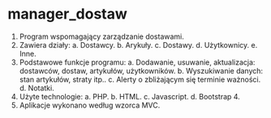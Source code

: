 # manager_dostaw
1. Program wspomagający zarządzanie dostawami.
2. Zawiera działy:
    a. Dostawcy.
    b. Arykuły.
    c. Dostawy.
    d. Użytkownicy.
    e. Inne.
3. Podstawowe funkcje programu:
    a. Dodawanie, usuwanie, aktualizacja: dostawców, dostaw, artykułów, użytkowników.
    b. Wyszukiwanie danych: stan artykułów, straty itp..
    c. Alerty o zbliżającym się terminie ważności.
    d. Notatki.
4. Użyte technologie:
    a. PHP.
    b. HTML.
    c. Javascript.
    d. Bootstrap 4.
5. Aplikacje wykonano według wzorca MVC.
